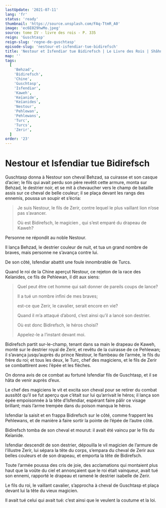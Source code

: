 ```yaml
---
lastUpdate: '2021-07-11'
lang: 'fr'
status: 'ready'
thumbnail: 'https://source.unsplash.com/FAq-TtmR_A0'
image: 'ec6E029hwMo.jpeg'
source: tome IV - livre des rois - P. 335
reign: 'Guschtasp'
reign-slug: 'regne-de-guschtasp'
episode-slug: 'nestour-et-isfendiar-tue-bidirefsch'
title: 'Nestour et Isfendiar tue Bidirefsch | Le Livre des Rois | Shâhnâmeh'
map: ''
tags:
  [
    'Behzad',
    'Bidirefsch',
    'Chine',
    'Guschtasp',
    'Isfendiar',
    'Kaweh',
    'Keïanide',
    'Keïanides',
    'Nestour',
    'Pehlewan',
    'Pehlewans',
    'Turc',
    'Turcs',
    'Zerir',
  ]
order: '23'
---
```


<!-- LTeX: language=fr -->

# Nestour et Isfendiar tue Bidirefsch

Guschtasp donna à Nestour son cheval Behzad, sa cuirasse et son casque d’acier; le fils qui avait perdu son père revêtit cette armure, monta sur Behzad, le destrier noir, et se mit à chevaucher vers le champ de bataille assis sur ce cheval de belle couleur; il se plaça devant les rangs des ennemis, poussa un soupir et s’écria:

> Je suis Nestour, le fils de Zerir, contre lequel le plus vaillant lion n’ose pas s’avancer.
>
> Où est Bidirefsch, le magicien , qui s’est emparé du drapeau de Kaweh?

Personne ne répondit au noble Nestour.

Il lança Behzad, le destrier couleur de nuit, et tua un grand nombre de braves, mais personne ne s’avança contre lui.

De son côté, Isfendiar abattit une foule innombrable de Turcs.

Quand le roi de la Chine aperçut Nestour, ce rejeton de la race des Keïanides, ce fils de Pehlewan, il dit aux siens:

> Quel peut être cet homme qui sait donner de pareils coups de lance?
>
> Il a tué un nombre infini de mes braves;
>
> est-ce que Zerir, le cavalier, serait encore en vie?
>
> Quand il m’a attaqué d’abord, c’est ainsi qu’il a lancé son destrier.
>
> Où est donc Bidirefsch, le héros choisi?
>
> Appelez-le a l’instant devant moi.

Bidirefsch partit sur-le-champ, tenant dans sa main le drapeau de Kaweh, monté sur le destrier royal de Zerir, et revêtu de la cuirasse de ce Pehlewan; il s’avança jusqu’auprès du prince Nestour, le flambeau de l’armée, le fils du frère du roi; et tous les deux, le Turc, chef des magiciens, et le fils de Zerir se combattirent avec l’épée et les flèches.

On donna avis de ce combat au fortuné Isfendiar fils de Guschtasp, et il se hâta de venir auprès d’eux.

Le chef des magiciens le vit et excita son cheval pour se retirer du combat aussitôt qu’il se fut aperçu que c’était sur lui qu’arrivait le héros; il lança son épée empoisonnée à la tête d’Isfendiar, espérant faire pâlir ce visage brillant; mais l’arme trempée dans du poison manqua le héros.

Isfendiar la saisit et en frappa Bidirefsch sur le côté, comme frappent les Pehlewans, et de manière à faire sortir la pointe de l’épée de l’autre côté.

Bidirefsch tomba de son cheval et mourut: il avait été vaincu par le fils du Keïanide.

Isfendiar descendit de son destrier, dépouilla le vil magicien de l’armure de l’illustre Zerir, lui sépara la tête du corps, s’empara du cheval de Zerir aux belles couleurs et de son drapeau, et emporta la tête de Bidirefsch.

Toute l’armée poussa des cris de joie, des acclamations qui montaient plus haut que la voûte du ciel et annonçaient que le roi était vainqueur, avait tué son ennemi, rapporté le drapeau et ramené le destrier isabelle de Zerir.

Le fils du roi, le vaillant cavalier, s’approcha à cheval de Guschtasp et plaça devant lui la tête du vieux magicien.

Il avait tué celui qui avait tué: c’est ainsi que le veulent la coutume et la loi.
